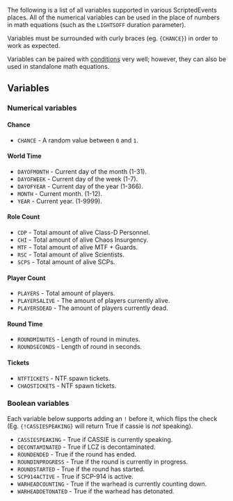 The following is a list of all variables supported in various ScriptedEvents places. All of the numerical variables can be used in the place of numbers in math equations (such as the `LIGHTSOFF` duration parameter).

Variables must be surrounded with curly braces (eg. `{CHANCE}`) in order to work as expected.

Variables can be paired with [conditions](https://github.com/Thundermaker300/ScriptedEvents/wiki/Conditions) very well; however, they can also be used in standalone math equations.

## Variables
### Numerical variables
#### Chance
* `CHANCE` - A random value between `0` and `1`.

#### World Time
* `DAYOFMONTH` - Current day of the month (1-31).
* `DAYOFWEEK` - Current day of the week (1-7).
* `DAYOFYEAR` - Current day of the year (1-366).
* `MONTH` - Current month. (1-12).
* `YEAR` - Current year. (1-9999).

#### Role Count
* `CDP` - Total amount of alive Class-D Personnel.
* `CHI` - Total amount of alive Chaos Insurgency.
* `MTF` - Total amount of alive MTF + Guards.
* `RSC` - Total amount of alive Scientists.
* `SCPS` - Total amount of alive SCPs.

#### Player Count
* `PLAYERS` - Total amount of players.
* `PLAYERSALIVE` - The amount of players currently alive.
* `PLAYERSDEAD` - The amount of players currently dead.

#### Round Time
* `ROUNDMINUTES` - Length of round in minutes.
* `ROUNDSECONDS` - Length of round in seconds.

#### Tickets
* `NTFTICKETS` - NTF spawn tickets.
* `CHAOSTICKETS` - NTF spawn tickets.

### Boolean variables
Each variable below supports adding an `!` before it, which flips the check (Eg. `{!CASSIESPEAKING}` will return True if cassie is *not* speaking).
* `CASSIESPEAKING` - True if CASSIE is currently speaking.
* `DECONTAMINATED` - True if LCZ is decontaminated.
* `ROUNDENDED` - True if the round has ended.
* `ROUNDINPROGRESS` - True if the round is currently in progress.
* `ROUNDSTARTED` - True if the round has started.
* `SCP914ACTIVE` - True if SCP-914 is active.
* `WARHEADCOUNTING` - True if the warhead is currently counting down.
* `WARHEADDETONATED` - True if the warhead has detonated.
